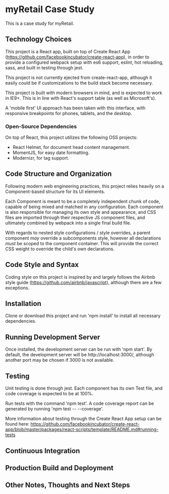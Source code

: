 # myRetail Case Study

This is a case study for myRetail.


## Technology Choices

This project is a React app, built on top of Create React App (https://github.com/facebookincubator/create-react-app), in order to provide a configured webpack setup with es6 support, eslint, hot reloading, sass, and built in testing through jest.

This project is not currently ejected from create-react-app, although it easily could be if customizations to the build stack become necessary.

This project is built with modern browsers in mind, and is expected to work in IE9+. This is in line with React's support table (as well as Microsoft's).

A 'mobile first' UI approach has been taken with this interface, with responsive breakpoints for phones, tablets, and the desktop.


### Open-Source Dependencies

On top of React, this project utilizes the following OSS projects:
 * React Helmet, for document head content management.
 * MomentJS, for easy date formatting.
 * Modernizr, for <picture> tag support.


## Code Structure and Organization

Following modern web engineering practices, this project relies heavily on a Component-based structure for its UI elements. 

Each Component is meant to be a completely independent chunk of code, capable of being mixed and matched in any configuration. Each component is also responsible for managing its own style and appearance, and CSS files are imported through their respective JS component files, and ultimately combined by webpack into a single final build file.

With regards to nested style configurations / style overrides, a parent component *may* override a subcomponents style, however all declarations *must* be scoped to the component container. This will provide the correct CSS weight to override the child's own declarations.


## Code Style and Syntax

Coding style on this project is inspired by and largely follows the Airbnb style guide (https://github.com/airbnb/javascript), although there are a few exceptions.


## Installation

Clone or download this project and run 'npm install' to install all necessary dependencies.


## Running Development Server

Once installed, the development server can be run with 'npm start'. By default, the development server will be http://localhost:3000/, although another port may be chosen if 3000 is not available.


## Testing

Unit testing is done through jest. Each component has its own Test file, and code coverage is expected to be at 100%.

Run tests with the command 'npm test'. A code coverage report can be generated by running 'npm test -- --coverage'.

More information about testing through the Create React App setup can be found here: https://github.com/facebookincubator/create-react-app/blob/master/packages/react-scripts/template/README.md#running-tests


## Continuous Integration


## Production Build and Deployment


## Other Notes, Thoughts and Next Steps
